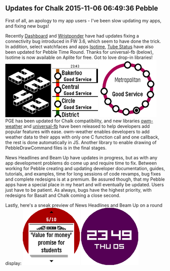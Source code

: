 Updates for Chalk
2015-11-06 06:49:36
Pebble
---

First of all, an apology to my app users - I've been slow updating my apps, and fixing new bugs!

Recently <a href="https://play.google.com/store/apps/details?id=com.wordpress.ninedof.dashboard&hl=en">Dashboard</a> and <a href="https://play.google.com/store/apps/details?id=com.wordpress.ninedof.wristponder&hl=en">Wristponder</a> have had updates fixing a connectivity bug introduced in FW 3.6, which seem to have done the trick. In addition, select watchfaces and apps <a href="https://apps.getpebble.com/applications/554574943bbdc6c8560000bf">Isotime</a>, <a href="http://apps.getpebble.com/en_US/application/529e8742d7894b189c000012">Tube Status</a> have also been updated for Pebble Time Round. Thanks for universal-fb (below), Isotime is now available on Aplite for free. Got to love drop-in libraries!
![](/assets/import/media/2015/11/pebble_screenshot_2015-11-05_22-42-23.png) ![](/assets/import/media/2015/11/pebble_screenshot_2015-11-05_22-43-31.png) ![](/assets/import/media/2015/11/pebble_screenshot_2015-11-05_22-44-00.png)
PGE has been updated for Chalk compatibility, and new libraries <a href="https://github.com/pebble-hacks/owm-weather">owm-weather</a> and <a href="https://github.com/C-D-Lewis/universal-fb">universal-fb</a> have been released to help developers add popular features with ease. owm-weather enables developers to add weather data to their apps with only one C function call and one callback, the rest is done automatically in JS. Another library to enable drawing of PebbleDrawCommand files is in the final stages.

News Headlines and Beam Up have updates in progress, but as with any app development problems do come up and require time to fix. Between working for Pebble creating and updating developer documentation, guides, tutorials, and examples, time for long sessions of code revamps, bug fixes and complete redesigns is at a premium. Be assured though, that my Pebble apps have a special place in my heart and will eventually be updated. Users just have to be patient. As always, bugs have the highest priority, with redesigns for Basalt and Chalk coming a close second.

Lastly, here's a sneak preview of News Headlines and Beam Up on a round display:
![](/assets/import/media/2015/11/pebble_screenshot_2015-11-05_22-47-36.png) ![](/assets/import/media/2015/11/pebble_screenshot_2015-11-05_22-49-17.png)
